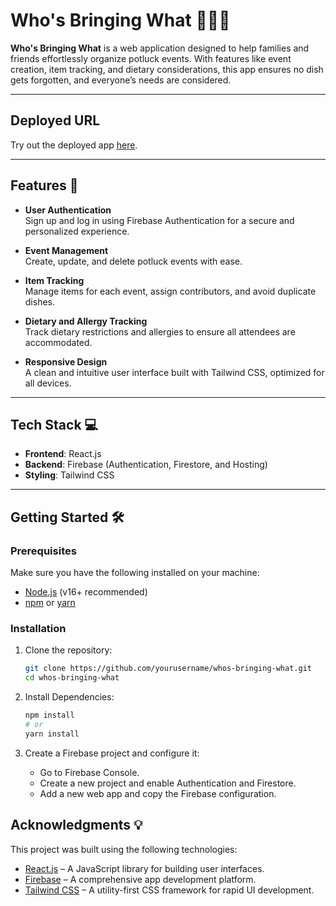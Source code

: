 # Who's Bringing What 🍗🥗🥧

**Who's Bringing What** is a web application designed to help families and friends effortlessly organize potluck events. With features like event creation, item tracking, and dietary considerations, this app ensures no dish gets forgotten, and everyone’s needs are considered.

---

## Deployed URL

Try out the deployed app [here](https://whos-bringing-what.web.app/).

---

## Features 🚀

- **User Authentication**  
  Sign up and log in using Firebase Authentication for a secure and personalized experience.

- **Event Management**  
  Create, update, and delete potluck events with ease.

- **Item Tracking**  
  Manage items for each event, assign contributors, and avoid duplicate dishes.

- **Dietary and Allergy Tracking**  
  Track dietary restrictions and allergies to ensure all attendees are accommodated.

- **Responsive Design**  
  A clean and intuitive user interface built with Tailwind CSS, optimized for all devices.

---

## Tech Stack 💻

- **Frontend**: React.js
- **Backend**: Firebase (Authentication, Firestore, and Hosting)
- **Styling**: Tailwind CSS

---

## Getting Started 🛠️

### Prerequisites

Make sure you have the following installed on your machine:

- [Node.js](https://nodejs.org/) (v16+ recommended)
- [npm](https://www.npmjs.com/) or [yarn](https://yarnpkg.com/)

### Installation

1. Clone the repository:
   ```bash
   git clone https://github.com/yourusername/whos-bringing-what.git
   cd whos-bringing-what
   ```
2. Install Dependencies:
   ```bash
   npm install
   # or
   yarn install
   ```
3. Create a Firebase project and configure it:

   - Go to Firebase Console.
   - Create a new project and enable Authentication and Firestore.
   - Add a new web app and copy the Firebase configuration.

## Acknowledgments 💡

This project was built using the following technologies:

- [React.js](https://reactjs.org/) – A JavaScript library for building user interfaces.
- [Firebase](https://firebase.google.com/) – A comprehensive app development platform.
- [Tailwind CSS](https://tailwindcss.com/) – A utility-first CSS framework for rapid UI development.

